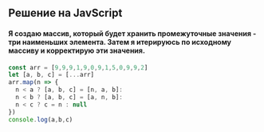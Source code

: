 ## Решение на JavScript
#### Я создаю массив, который будет хранить промежуточные значения - три наименьших элемента. Затем я итерируюсь по исходному массиву и корректирую эти значения.
```js
const arr = [9,9,9,1,9,0,9,1,5,0,9,9,2]
let [a, b, c] = [...arr]
arr.map(n => {
  n < a ? [a, b, c] = [n, a, b]:
  n < b ? [a, b, c] = [a, n, b]:
  n < c ? c = n : null
})
console.log(a,b,c)
```
